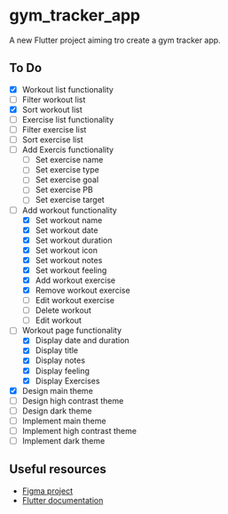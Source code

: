 # gym_tracker_app

A new Flutter project aiming tro create a gym tracker app.

## To Do

- [x] Workout list functionality
- [ ] Filter workout list
- [x] Sort workout list
- [ ] Exercise list functionality
- [ ] Filter exercise list
- [ ] Sort exercise list
- [ ] Add Exercis functionality
  - [ ] Set exercise name
  - [ ] Set exercise type
  - [ ] Set exercise goal
  - [ ] Set exercise PB
  - [ ] Set exercise target
- [ ] Add workout functionality
  - [x] Set workout name
  - [x] Set workout date
  - [x] Set workout duration
  - [x] Set workout icon
  - [x] Set workout notes
  - [x] Set workout feeling
  - [x] Add workout exercise
  - [x] Remove workout exercise
  - [ ] Edit workout exercise
  - [ ] Delete workout
  - [ ] Edit workout
- [ ] Workout page functionality
  - [x] Display date and duration
  - [x] Display title
  - [x] Display notes
  - [x] Display feeling
  - [x] Display Exercises
- [x] Design main theme
- [ ] Design high contrast theme
- [ ] Design dark theme
- [ ] Implement main theme
- [ ] Implement high contrast theme
- [ ] Implement dark theme

## Useful resources

- [Figma project](https://www.figma.com/design/GhKSjuXSN8T4NgYQ7RDnpd/gym_tracker_app?node-id=0-1&t=fKUfm5YFsVZUDT3P-0)
- [Flutter documentation](https://flutter.dev/docs)
